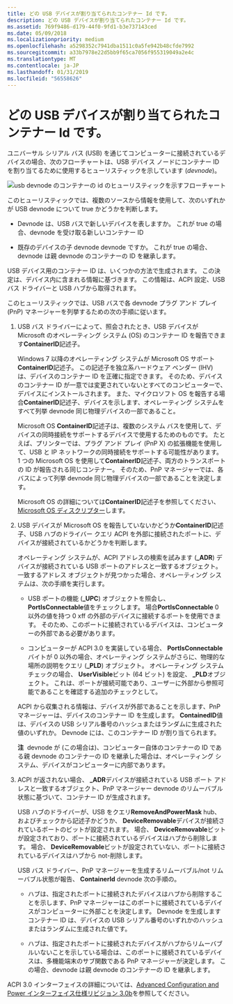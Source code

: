 ```yaml
---
title: どの USB デバイスが割り当てられたコンテナー Id です。
description: どの USB デバイスが割り当てられたコンテナー Id です。
ms.assetid: 769f9486-d179-44f0-9fd1-b3e737143ced
ms.date: 05/09/2018
ms.localizationpriority: medium
ms.openlocfilehash: a5298352c7941dba1511c0a5fe942b48cfde7992
ms.sourcegitcommit: a33b7978e22d5bb9f65ca7056f955319049a2e4c
ms.translationtype: MT
ms.contentlocale: ja-JP
ms.lasthandoff: 01/31/2019
ms.locfileid: "56558626"
---
```

# <a name="how-usb-devices-are-assigned-container-ids"></a>どの USB デバイスが割り当てられたコンテナー Id です。


ユニバーサル シリアル バス (USB) を通じてコンピューターに接続されているデバイスの場合、次のフローチャートは、USB デバイス ノードにコンテナー ID を割り当てるために使用するヒューリスティックを示しています (*devnode*)。

![usb devnode のコンテナーの id のヒューリスティックを示すフローチャート](images/containerid-6.png)

このヒューリスティックでは、複数のソースから情報を使用して、次のいずれかが USB devnode について true かどうかを判断します。

-   Devnode は、USB バスで新しいデバイスを表しますか。 これが true の場合、devnode を受け取る新しいコンテナー ID

-   既存のデバイスの子 devnode devnode ですか。 これが true の場合、devnode は親 devnode のコンテナーの ID を継承します。

USB デバイス用のコンテナー ID は、いくつかの方法で生成されます。 この決定は、デバイス内に含まれる情報に基づきます。 この情報は、ACPI 設定、USB バス ドライバーと USB ハブから取得されます。

このヒューリスティックでは、USB バスで各 devnode プラグ アンド プレイ (PnP) マネージャーを列挙するための次の手順に従います。

1.  USB バス ドライバーによって、照会されたとき、USB デバイスが Microsoft のオペレーティング システム (OS) のコンテナー ID を報告できます**ContainerID**記述子。

    Windows 7 以降のオペレーティング システムが Microsoft OS サポート**ContainerID**記述子。 この記述子を独立系ハードウェア ベンダー (IHV) は、デバイスのコンテナー ID を正確に指定できます。 そのため、デバイスのコンテナー ID が一意では変更されていないとすべてのコンピューターで、デバイスにインストールされます。 また、マイクロソフト OS を報告する場合**ContainerID**記述子、デバイスを示します、オペレーティング システムをすべて列挙 devnode 同じ物理デバイスの一部であること。

    Microsoft OS **ContainerID**記述子は、複数のシステム バスを使用して、デバイスの同時接続をサポートするデバイスで使用するためのものです。 たとえば、プリンターでは、プラグ アンド プレイ (PnP X) の拡張機能を使用して、USB と IP ネットワークの同時接続をサポートする可能性があります。 1 つの Microsoft OS を使用して**ContainerID**記述子、両方のトランスポートの ID が報告される同じコンテナー。 そのため、PnP マネージャーでは、各バスによって列挙 devnode 同じ物理デバイスの一部であることを決定します。

    Microsoft OS の詳細については**ContainerID**記述子を参照してください、 [Microsoft OS ディスクリプター](https://go.microsoft.com/fwlink/p/?linkid=142397)します。

2.  USB デバイスが Microsoft OS を報告していないかどうか**ContainerID**記述子、USB ハブのドライバー クエリ ACPI を外部に接続されたポートに、デバイスが接続されているかどうかを判断します。

    オペレーティング システムが、ACPI アドレスの検索を試みます (**_ADR**) デバイスが接続されている USB ポートのアドレスと一致するオブジェクト。 一致するアドレス オブジェクトが見つかった場合、オペレーティング システムは、次の手順を実行します。

    -   USB ポートの機能 (**_UPC**) オブジェクトを照会し、 **PortIsConnectable**値をチェックします。 場合**PortIsConnectable** 0 以外の値を持つ 0 xff の外部のデバイスに接続するポートを使用できます。 そのため、このポートに接続されているデバイスは、コンピューターの外部である必要があります。

    -   コンピューターが ACPI 3.0 を実装している場合、 **PortIsConnectable**バイトが 0 以外の場合、オペレーティング システムがさらに、物理的な場所の説明をクエリ (**_PLD**) オブジェクト。 オペレーティング システム チェックの場合、 **UserVisible**ビット (64 ビット) を設定、 **_PLD**オブジェクト。 これは、ポートが接続可能であり、ユーザーに外部から参照可能であることを確認する追加のチェックとして。

    ACPI から収集される情報は、デバイスが外部であることを示します、PnP マネージャーは、デバイスのコンテナー ID を生成します。 **ContainedID**値は、デバイスの USB シリアル番号のハッシュまたはランダムに生成された値のいずれか。 Devnode には、このコンテナー ID が割り当てられます。

    **注**  devnode が (この場合は)、コンピューター自体のコンテナーの ID である親 devnode のコンテナーの ID を継承した場合は、オペレーティング システム、デバイスがコンピューターに内部であります。

     

3.  ACPI が返されない場合、 **_ADR**デバイスが接続されている USB ポート アドレスと一致するオブジェクト、PnP マネージャー devnode のリムーバブル状態に基づいて、コンテナー ID が生成されます。

    USB ハブのドライバーが、USB をクエリ**RemoveAndPowerMask** hub、およびチェックから記述子かどうか、 **DeviceRemovable**デバイスが接続されているポートのビットが設定されます。 場合、 **DeviceRemovable**ビットが設定されており、ポートに接続されているデバイスはハブから削除します。 場合、 **DeviceRemovable**ビットが設定されていない、ポートに接続されているデバイスはハブから not-削除します。

    USB バス ドライバー、PnP マネージャーを生成するリムーバブル/not リムーバブル状態が報告、 **ContainerId** devnode 次の手順の。

    -   ハブは、指定されたポートに接続されたデバイスはハブから削除することを示します、PnP マネージャーはこのポートに接続されているデバイスがコンピューターに外部ことを決定します。 Devnode を生成しますコンテナー ID は、デバイスの USB シリアル番号のいずれかのハッシュまたはランダムに生成された値です。

    -   ハブは、指定されたポートに接続されたデバイスがハブからリムーバブルいないことを示している場合は、このポートに接続されているデバイスは、多機能端末のサブ関数である PnP マネージャーが決定します。 この場合、devnode は親 devnode のコンテナーの ID を継承します。

ACPI 3.0 インターフェイスの詳細については、[Advanced Configuration and Power インターフェイス仕様リビジョン 3.0b](https://go.microsoft.com/fwlink/p/?linkid=145427)を参照してください。

 

 





